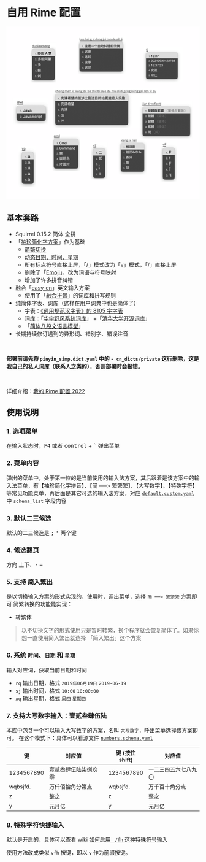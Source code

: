 # 自用 Rime 配置

![demo](./demo.jpg)



## 基本套路

-   Squirrel 0.15.2 简体 全拼
-   「[袖珍简化字方案](https://github.com/rime/rime-pinyin-simp)」作为基础
    -   [简繁切换](https://github.com/rime/home/issues/388#issuecomment-504572224)
    -   [动态日期、时间、星期](https://github.com/KyleBing/rime-wubi86-jidian)
    -   所有标点符号直接上屏，「/」模式改为「v」模式，「/」直接上屏
    -   删除了「[Emoji](https://github.com/rime/rime-emoji)」，改为词语与符号映射
    -   增加了许多拼音纠错
-   融合「[easy_en](https://github.com/BlindingDark/rime-easy-en)」英文输入方案
    -   使用了「[融合拼音](https://github.com/tumuyan/rime-pinyin-simp)」的词库和拼写规则
-   纯简体字表、词库（这样在用户词典中也是简体了）
    -   字表：[《通用规范汉字表》的 8105 字字表](https://github.com/iDvel/The-Table-of-General-Standard-Chinese-Characters)
    -   词库：「[华宇野风系统词库](http://bbs.pinyin.thunisoft.com/forum.php?mod=viewthread&tid=30049)」 +「[清华大学开源词库](https://github.com/thunlp/THUOCL)」
    -   「[简体八股文语言模型](https://github.com/lotem/rime-octagram-data/tree/hans)」
-   长期持续修订遇到的异形词、错别字、错误注音

<br>

**部署前请先将 `pinyin_simp.dict.yaml` 中的 `- cn_dicts/private` 这行删除，这是我自己的私人词库（联系人之类的），否则部署时会报错。**

<br>

详细介绍：[我的 Rime 配置 2022](https://dvel.me/posts/my-rime-setting-2022/)

## 使用说明

### 1. 选项菜单
在输入状态时，<kbd>F4</kbd> 或者 <kbd>control</kbd> + <kbd>`</kbd> 弹出菜单

### 2. 菜单内容
弹出的菜单中，处于第一位的是当前使用的输入法方案，其后跟着是该方案中的输入法菜单，有【袖珍简化字拼音】、【简 ──> 繁繁繁】、【大写数字】、【特殊字符】等常见功能菜单，再后面是其它可选的输入法方案，对应 [`default.custom.yaml`](https://github.com/appleshan/fcitx5-rime-dict/blob/main/default.custom.yaml) 中 `schema_list` 字段内容

### 3. 默认二三候选
默认的二三候选是 <kbd>;</kbd> <kbd>'</kbd> 两个键

### 4. 候选翻页
方向 <kbd>上</kbd><kbd>下</kbd>、<kbd>-</kbd> <kbd>=</kbd>

### 5. 支持 简入繁出
是以切换输入方案的形式实现的，使用时，调出菜单，选择 `简 ──> 繁繁繁` 方案即可
简繁转换的功能能实现：
- 转繁体
> 以不切换文字的形式使用只是暂时转繁，换个程序就会恢复简体了。如果你想一直使用简入繁出就选择 「简入繁出」这个方案

### 6. 系统 `时间`、`日期` 和 `星期`
输入对应词，获取当前日期和时间
- `rq` 输出日期，格式 `2019年06月19日` `2019-06-19`
- `sj` 输出时间，格式 `10:00` `10:00:00`
- `xq` 输出星期，格式 `周四` `星期四`

### 7. 支持大写数字输入：壹贰叁肆伍陆
本库中包含一个可以输入大写数字的方案，名叫 `大写数字`，呼出菜单选择该方案即可。
在这个模式下：具体可以看源文件 [`numbers.schema.yaml`](https://github.com/appleshan/fcitx5-rime-dict/blob/main/numbers.schema.yaml)


| 键           | 对应值             | | 键 (按住 shift) | 对应值            |
|-------------|--------------------|---|-----------|-------------------|
| 1234567890  | 壹贰叁肆伍陆柒捌玖零  | | 1234567890 | 一二三四五六七八九〇  |
| wqbsjfd.    | 万仟佰拾角分第点     | | wqbsjfd.   | 万千百十角分点       |
| z           | 整之               | | z          | 整之               |
| y           | 元月亿             | | y          | 元月亿             |

### 8. 特殊字符快捷输入
默认是开启的，具体可以查看 wiki [如何启用 ` /fh` 这种特殊符号输入](https://github.com/KyleBing/rime-wubi86-jidian/wiki/%E5%A6%82%E4%BD%95%E5%90%AF%E7%94%A8-%60--fh%60-%E8%BF%99%E7%A7%8D%E7%89%B9%E6%AE%8A%E7%AC%A6%E5%8F%B7%E8%BE%93%E5%85%A5)

使用方法改成类似 `vfh` 按键，即以 `v` 作为前缀按键。
